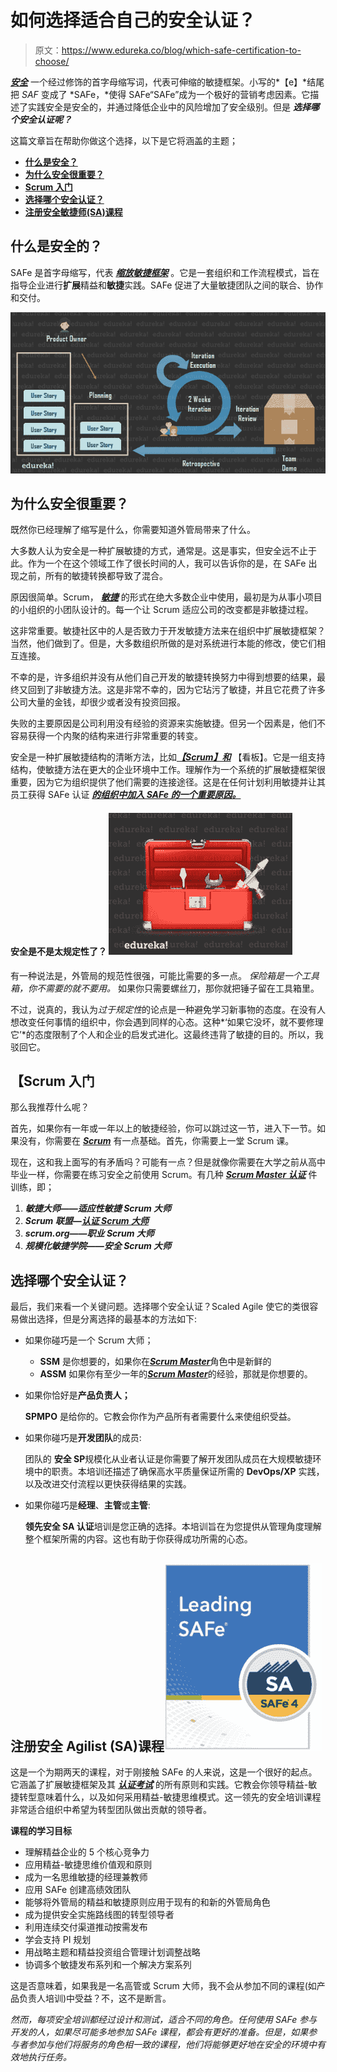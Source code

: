 # 如何选择适合自己的安全认证？

> 原文：<https://www.edureka.co/blog/which-safe-certification-to-choose/>

[***安全***](https://www.edureka.co/blog/what-is-safe/) 一个经过修饰的首字母缩写词，代表可伸缩的敏捷框架。小写的*【e】*结尾把 *SAF* 变成了  *SAFe，*使得 SAFe“SAFe”成为一个极好的营销考虑因素。它描述了实践安全是安全的，并通过降低企业中的风险增加了安全级别。但是 ***选择哪个安全认证呢？***

这篇文章旨在帮助你做这个选择，以下是它将涵盖的主题；

*   [**什么是安全？**](#whatissafe)
*   [**为什么安全很重要？**](#whyissafeimportant)
*   [**Scrum 入门**](#scrum)
*   [**选择哪个安全认证？**](#whichsafecertificationtochoose)
*   [**注册安全敏捷师(SA)课程**](#sa)

## **什么是安全的？**

SAFe 是首字母缩写，代表 [***缩放敏捷框架***](https://www.edureka.co/blog/scaled-agile-framework/) 。它是一套组织和工作流程模式，旨在指导企业进行**扩展**精益和**敏捷**实践。SAFe 促进了大量敏捷团队之间的联合、协作和交付。

**![what is safe - which safe certification to choose - edureka](img/f79d9d1816ab299603a0427587724627.png)**

## 为什么安全很重要？

既然你已经理解了缩写是什么，你需要知道外管局带来了什么。

大多数人认为安全是一种扩展敏捷的方式，通常是[](https://www.edureka.co/blog/scrum-methodology/)。这是事实，但安全远不止于此。作为一个在这个领域工作了很长时间的人，我可以告诉你的是，在 SAFe 出现之前，所有的敏捷转换都导致了混合。

原因很简单。Scrum， [***敏捷***](https://www.edureka.co/blog/agile-project-management/) 的形式在绝大多数企业中使用，最初是为从事小项目的小组织的小团队设计的。每一个让 Scrum 适应公司的改变都是非敏捷过程。

这非常重要。敏捷社区中的人是否致力于开发敏捷方法来在组织中扩展敏捷框架？当然，他们做到了。但是，大多数组织所做的是对系统进行本能的修改，使它们相互连接。

不幸的是，许多组织并没有从他们自己开发的敏捷转换努力中得到想要的结果，最终又回到了非敏捷方法。这是非常不幸的，因为它玷污了敏捷，并且它花费了许多公司大量的金钱，却很少或者没有投资回报。

失败的主要原因是公司利用没有经验的资源来实施敏捷。但另一个因素是，他们不容易获得一个内聚的结构来进行非常重要的转变。

安全是一种扩展敏捷结构的清晰方法，比如[***【Scrum】和***](https://www.edureka.co/blog/scrum-vs-kanban/) 【看板】。它是一组支持结构，使敏捷方法在更大的企业环境中工作。理解作为一个系统的扩展敏捷框架很重要，因为它为组织提供了他们需要的连接途径。这是在任何计划利用敏捷并让其员工获得 SAFe 认证 [***的组织中加入 SAFe 的一个重要原因。***](https://www.edureka.co/blog/how-to-get-safe-certified/)

#### **安全是不是太规定性了？ ![toolbox - which safe certification to choose - edureka](img/93804df47c734cff1414b629e7c70fc4.png)**

有一种说法是，外管局的规范性很强，可能比需要的多一点。  *保险箱是一个工具箱，你不需要的就不要用。* 如果你只需要螺丝刀，那你就把锤子留在工具箱里。

不过，说真的，我认为*过于规定性*的论点是一种避免学习新事物的态度。在没有人想改变任何事情的组织中，你会遇到同样的心态。这种*‘如果它没坏，就不要修理它’*的态度限制了个人和企业的启发式进化。这最终违背了敏捷的目的。所以，我驳回它。

## 【Scrum 入门

那么我推荐什么呢？

首先，如果你有一年或一年以上的敏捷经验，你可以跳过这一节，进入下一节。如果没有，你需要在 [***Scrum***](https://www.edureka.co/blog/agile-scrum-tutorial/) 有一点基础。首先，你需要上一堂 Scrum 课。

现在，这和我上面写的有矛盾吗？可能有一点？但是就像你需要在大学之前从高中毕业一样，你需要在练习安全之前使用 Scrum。有几种 [***Scrum Master 认证***](https://www.edureka.co/blog/how-to-become-a-certified-scrum-master/) 件训练，即；

1.  ***敏捷大师——适应性敏捷 Scrum 大师***
2.  ***Scrum 联盟—[认证 Scrum 大师](https://www.edureka.co/certified-scum-master-certification-training)***
3.  ***scrum.org——职业 Scrum 大师***
4.  ***规模化敏捷学院——安全 Scrum 大师***

## **选择哪个安全认证？**

最后，我们来看一个关键问题。选择哪个安全认证？Scaled Agile 使它的类很容易做出选择，但是分离选择的最基本的方法如下:

*   如果你碰巧是一个 Scrum 大师；
    *   **SSM** 是你想要的，如果你在[***Scrum Master***](https://www.edureka.co/blog/scrum-master/)角色中是新鲜的
    *   **ASSM** 如果你有至少一年的[***Scrum Master***](https://www.edureka.co/blog/scrum-master-roles-responsibilities/)的经验，那就是你想要的。
*   如果你恰好是**产品负责人；**

    **SPMPO** 是给你的。它教会你作为产品所有者需要什么来使组织受益。

*   如果你碰巧是**开发团队**的成员:

    团队的  **安全 SP**规模化从业者认证是你需要了解开发团队成员在大规模敏捷环境中的职责。本培训还描述了确保高水平质量保证所需的 **DevOps/XP** 实践，以及改进交付流程以更快获得结果的实践。

*   如果你碰巧是**经理**、**主管**或**主管**:

    **领先安全 SA 认证**培训是您正确的选择。本培训旨在为您提供从管理角度理解整个框架所需的内容。这也有助于你获得成功所需的心态。

## **注册安全 Agilist (SA)课程![SAFe SA - which safe certification to choose - edureka](img/80c8895041d30dc03d3c17db7f7b3d9b.png)**

这是一个为期两天的课程，对于刚接触 SAFe 的人来说，这是一个很好的起点。它涵盖了扩展敏捷框架及其 [***认证考试***](https://www.edureka.co/blog/safe-agile-certification-exam-requirements/) 的所有原则和实践。它教会你领导精益-敏捷转型意味着什么，以及如何采用精益-敏捷思维模式。这一领先的安全培训课程非常适合组织中希望为转型团队做出贡献的领导者。

**课程的学习目标**

*   理解精益企业的 5 个核心竞争力
*   应用精益-敏捷思维价值观和原则
*   成为一名思维敏捷的经理兼教师
*   应用 SAFe 创建高绩效团队
*   能够将外管局的精益和敏捷原则应用于现有的和新的外管局角色
*   成为提供安全实施路线图的转型领导者
*   利用连续交付渠道推动按需发布
*   学会支持 PI 规划
*   用战略主题和精益投资组合管理计划调整战略
*   协调多个敏捷发布系列和一个解决方案系列

这是否意味着，如果我是一名高管或 Scrum 大师，我不会从参加不同的课程(如产品负责人培训)中受益？不，这不是断言。

*然而，每项安全培训都经过设计和测试，适合不同的角色。任何使用 SAFe 参与开发的人，如果尽可能多地参加 SAFe 课程，都会有更好的准备。但是，如果参与者参加与他们将服务的角色相一致的课程，他们将能够更好地在安全的环境中有效地执行任务。*